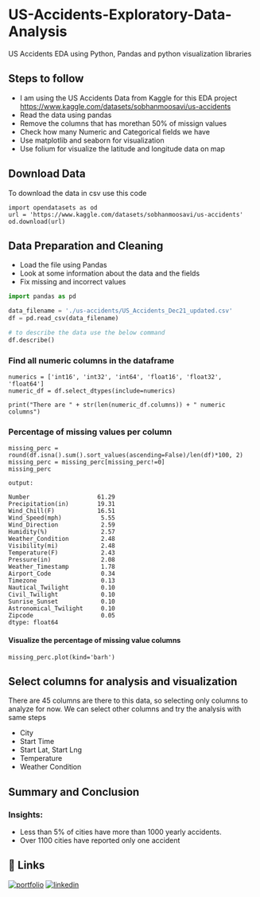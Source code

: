 
# US-Accidents-Exploratory-Data-Analysis

US Accidents EDA using Python, Pandas and python visualization libraries





## Steps to follow

- I am using the US Accidents Data from Kaggle for this EDA project https://www.kaggle.com/datasets/sobhanmoosavi/us-accidents
- Read the data using pandas
- Remove the columns that has morethan 50% of missign values
- Check how many Numeric and Categorical fields we have
- Use matplotlib and seaborn for visualization
- Use folium for visualize the latitude and longitude data on map



## Download Data

To download the data in csv use this code

```
import opendatasets as od
url = 'https://www.kaggle.com/datasets/sobhanmoosavi/us-accidents'
od.download(url)
```

## Data Preparation and Cleaning
- Load the file using Pandas
- Look at some information about the data and the fields
- Fix missing and incorrect values

```python
import pandas as pd

data_filename = './us-accidents/US_Accidents_Dec21_updated.csv'
df = pd.read_csv(data_filename)

# to describe the data use the below command
df.describe()
```

### Find all numeric columns in the dataframe
```
numerics = ['int16', 'int32', 'int64', 'float16', 'float32', 'float64']
numeric_df = df.select_dtypes(include=numerics)

print("There are " + str(len(numeric_df.columns)) + " numeric columns")
```

### Percentage of missing values per column
```
missing_perc = round(df.isna().sum().sort_values(ascending=False)/len(df)*100, 2)
missing_perc = missing_perc[missing_perc!=0]
missing_perc
```
```
output:

Number                   61.29
Precipitation(in)        19.31
Wind_Chill(F)            16.51
Wind_Speed(mph)           5.55
Wind_Direction            2.59
Humidity(%)               2.57
Weather_Condition         2.48
Visibility(mi)            2.48
Temperature(F)            2.43
Pressure(in)              2.08
Weather_Timestamp         1.78
Airport_Code              0.34
Timezone                  0.13
Nautical_Twilight         0.10
Civil_Twilight            0.10
Sunrise_Sunset            0.10
Astronomical_Twilight     0.10
Zipcode                   0.05
dtype: float64
```

#### Visualize the percentage of missing value columns
```
missing_perc.plot(kind='barh')
```

## Select columns for analysis and visualization
There are 45 columns are there to this data, so selecting only  columns to analyze for now. We can select other columns and try the analysis with same steps
- City
- Start Time
- Start Lat, Start Lng
- Temperature
- Weather Condition

## Summary and Conclusion
### Insights:
- Less than 5% of cities have more than 1000 yearly accidents.
- Over 1100 cities have reported only one accident

## 🔗 Links
[![portfolio](https://img.shields.io/badge/my_portfolio-000?style=for-the-badge&logo=ko-fi&logoColor=white)](https://hemanthakumar.cf/)
[![linkedin](https://img.shields.io/badge/linkedin-0A66C2?style=for-the-badge&logo=linkedin&logoColor=white)](https://www.linkedin.com/in/hemanthakumar-s-40184713b/)